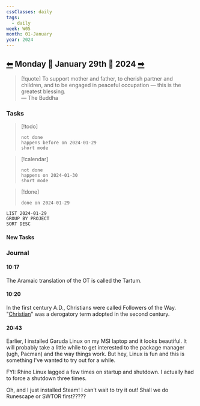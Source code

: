 ```yaml
---
cssClasses: daily
tags:
  - daily
week: W05
month: 01-January
year: 2024
---
```

  
## [⬅](2024-01-28.md) Monday 🔹 January 29th 🔹 2024 [➡](./2024-01-30.md)  
  
> [!quote] To support mother and father, to cherish partner and children, and to be engaged in peaceful occupation — this is the greatest blessing.  
> — The Buddha  
  
### Tasks  
  
> [!todo]  
> ```tasks  
> not done  
> happens before on 2024-01-29  
> short mode  
> ```  
   
> [!calendar]  
> ```tasks  
> not done  
> happens on 2024-01-30  
> short mode  
> ```  
  
> [!done]  
> ```tasks  
> done on 2024-01-29  
> ```  
  
```toggl  
LIST 2024-01-29  
GROUP BY PROJECT  
SORT DESC  
```  
  
#### New Tasks  
  
### Journal  
  
#### 10:17  
  
The Aramaic translation of the OT is called the Tartum.  
  
#### 10:20  
  
In the first century A.D., Christians were called Followers of the Way. "[Christian](202401291553.md)" was a derogatory term adopted in the second century.  
  
  
#### 20:43  
  
Earlier, I installed Garuda Linux on my MSI laptop and it looks beautiful. It will probably take a little while to get interested to the package manager (ugh, Pacman) and the way things work. But hey, Linux is fun and this is something I've wanted to try out for a while.  
  
FYI: Rhino Linux lagged a few times on startup and shutdown. I actually had to force a shutdown three times.  
  
Oh, and I just installed Steam! I can't wait to try it out! Shall we do Runescape or SWTOR first?????  
  
[//begin]: # "Autogenerated link references for markdown compatibility"  
[2024-01-30|➡]: 2024-01-30 "2024-01-30"  
[//end]: # "Autogenerated link references"